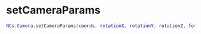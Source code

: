# setCameraParams

```lua
NCs.Camera.setCameraParams(coords, rotationX, rotationY, rotationZ, fov)
```